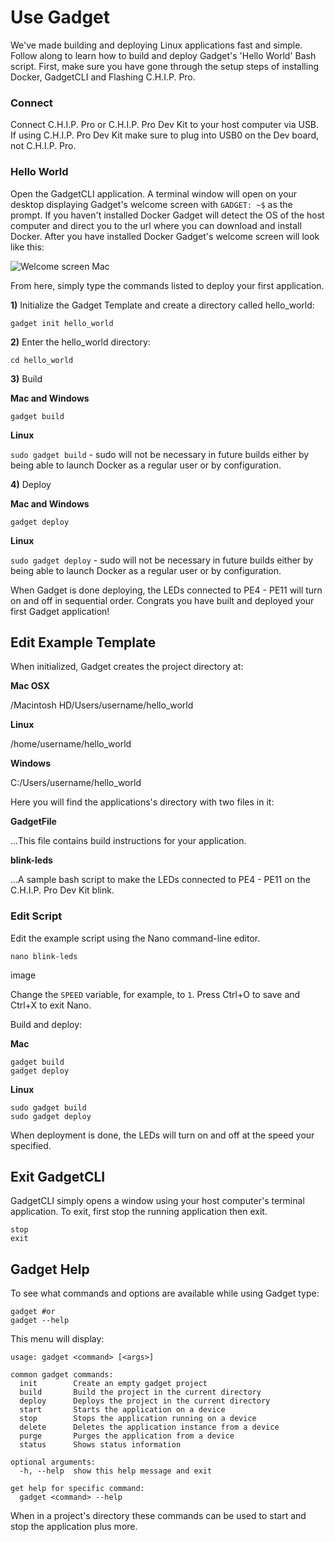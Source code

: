 # Use Gadget

We've made building and deploying Linux applications fast and simple. Follow along to learn how to build and deploy Gadget's 'Hello World' Bash script. First, make sure you have gone through the setup steps of installing Docker, GadgetCLI and Flashing C.H.I.P. Pro.

### Connect 

Connect C.H.I.P. Pro or C.H.I.P. Pro Dev Kit to your host computer via USB. If using C.H.I.P. Pro Dev Kit make sure to plug into USB0 on the Dev board, not C.H.I.P. Pro. 

### Hello World

Open the GadgetCLI application. A terminal window will open on your desktop displaying Gadget's welcome screen with `GADGET: ~$` as the prompt. If you haven't installed Docker Gadget will detect the OS of the host computer and direct you to the url where you can download and install Docker. After you have installed Docker Gadget's welcome screen will look like this: 

![Welcome screen Mac](images/welcomeFlash.png)

From here, simply type the commands listed to deploy your first application. 

**1)** Initialize the Gadget Template and create a directory called hello_world:

```shell
gadget init hello_world
```

**2)** Enter the hello_world directory:

```shell
cd hello_world
```

**3)** Build 

**Mac and Windows**

```shell
gadget build
```

**Linux**

`sudo gadget build` - sudo will not be necessary in future builds either by being able to launch Docker as a regular user or by configuration.

**4)** Deploy

**Mac and Windows**

```shell
gadget deploy
```

**Linux**

`sudo gadget deploy` - sudo will not be necessary in future builds either by being able to launch Docker as a regular user or by configuration.

When Gadget is done deploying, the LEDs connected to PE4 - PE11 will turn on and off in sequential order. Congrats you have built and deployed your first Gadget application!

## Edit Example Template
When initialized, Gadget creates the project directory at:

**Mac OSX**

/Macintosh HD/Users/username/hello_world

**Linux**

/home/username/hello_world

**Windows**

C:/Users/username/hello_world

Here you will find the applications's directory with two files in it:

**GadgetFile**

...This file contains build instructions for your application.
 
**blink-leds**

...A sample bash script to make the LEDs connected to PE4 - PE11 on the C.H.I.P. Pro Dev Kit blink. 

### Edit Script

Edit the example script using the Nano command-line editor. 

`nano blink-leds`

image

Change the `SPEED` variable, for example, to `1`. Press Ctrl+O to save and Ctrl+X to exit Nano.

Build and deploy:

**Mac**

```shell
gadget build 
gadget deploy
```

**Linux**

```shell
sudo gadget build 
sudo gadget deploy
```

When deployment is done, the LEDs will turn on and off at the speed your specified. 

## Exit GadgetCLI

GadgetCLI simply opens a window using your host computer's terminal application. To exit, first stop the running application then exit. 

```shell
stop
exit 
```

## Gadget Help

To see what commands and options are available while using Gadget type:

```shell
gadget #or 
gadget --help
```

This menu will display:

```shell
usage: gadget <command> [<args>]

common gadget commands: 
  init        Create an empty gadget project 
  build       Build the project in the current directory
  deploy      Deploys the project in the current directory
  start       Starts the application on a device
  stop        Stops the application running on a device
  delete      Deletes the application instance from a device
  purge       Purges the application from a device
  status      Shows status information

optional arguments:
  -h, --help  show this help message and exit

get help for specific command:
  gadget <command> --help
```

When in a project's directory these commands can be used to start and stop the application plus more.
 




	